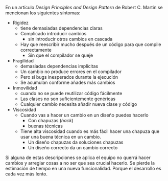 En un artículo *Design Principles and Design Pattern* de Robert C. Martin se mencionan los siguientes síntomas:
- Rigidez
	- tiene demasiadas dependencias claras 
	- Complicado introducir cambios 
		- sin introducir otros cambios en cascada
	- Hay que reescribir mucho después de un código para que compile correctamente
		-  Sin que el compilador se queje
- Fragilidad
	- demasiadas dependencias implícitas 
	- Un cambio no produce errores en el compilador 
	- Pero si bugs inesperados durante la ejecución
	- Se acumulan conforme añades más cambios
- Inmovilidad
	- cuando no se puede reutilizar código fácilmente
	- Las clases no son suficientemente genéricas
	- Cualquier cambio necesita añadir nueva clase y código
- Viscosidad
	- Cuando vas a hacer un cambio en un diseño puedes hacerlo
		- Con chapuzas (*hack*)
		- buenas técnicas
	- Tiene alta viscosidad cuando es más fácil hacer una chapuza que usar una buena técnica en un cambio.
		- Un diseño chapuzas da soluciones chapuzas 
		- Un diseño correcto da un cambio correcto

Si alguna de estas descripciones se aplica el equipo no querrá hacer cambios y arreglar cosas a no ser que sea crucial hacerlo. 
Se pierde la estimación de tiempo en una nueva funcionalidad. Porque el desarrollo es cada vez más lento.